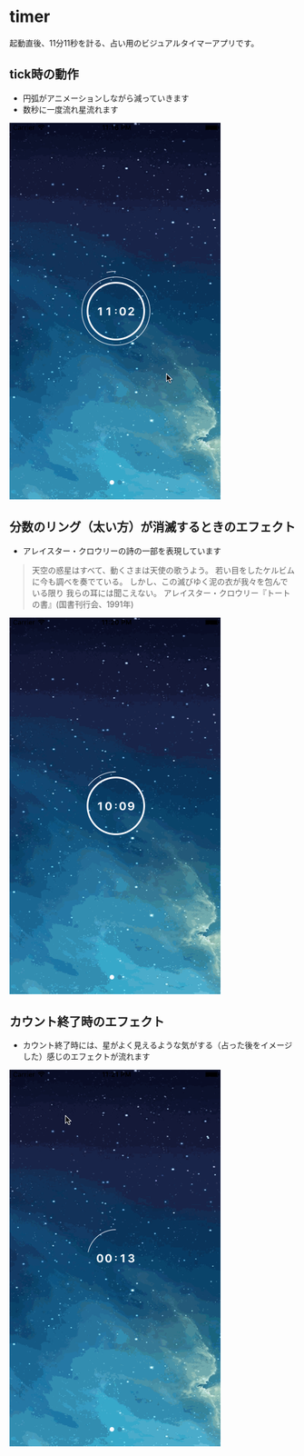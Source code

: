 # timer
起動直後、11分11秒を計る、占い用のビジュアルタイマーアプリです。

## tick時の動作

* 円弧がアニメーションしながら減っていきます
* 数秒に一度流れ星流れます

![alt tag](https://github.com/ito-p/timer/blob/master/design/capture/tarottimer.gif)

## 分数のリング（太い方）が消滅するときのエフェクト

* アレイスター・クロウリーの詩の一部を表現しています

> 天空の惑星はすべて、動くさまは天使の歌うよう。
> 若い目をしたケルビムに今も調べを奏でている。
> しかし、この滅びゆく泥の衣が我々を包んでいる限り
> 我らの耳には聞こえない。
> アレイスター・クロウリー『トートの書』(国書刊行会、1991年)

![alt tag](https://github.com/ito-p/timer/blob/master/design/capture/tarottimer2.gif)

## カウント終了時のエフェクト

* カウント終了時には、星がよく見えるような気がする（占った後をイメージした）感じのエフェクトが流れます

![alt tag](https://github.com/ito-p/timer/blob/master/design/capture/tarottimer3.gif)

